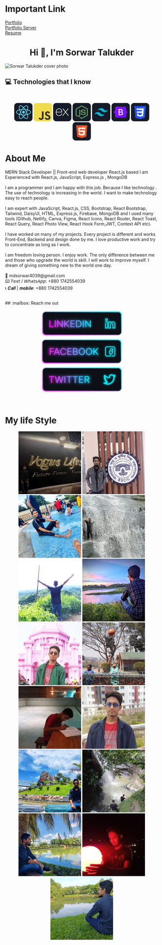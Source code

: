 <h1>Important Link</h1>
<a href="https://sorwar-portfolio.web.app/">Portfolio</a> 
<br />
<a href="https://github.com/sorwartalukder/portfoilo-server">Portfolio Server</a>
<br />
<a href="https://drive.google.com/file/d/1_P_F6B3k6TGiXZJTBDMcrGuK4G_xPKko/view?usp=share_link">Resume</a>

<h1 align="center">Hi 👋, I'm Sorwar Talukder</h1>
<img src='https://media.licdn.com/dms/image/D5616AQGHqdWhWpnNGg/profile-displaybackgroundimage-shrink_350_1400/0/1670615785691?e=1677110400&v=beta&t=YvnKLYpduWdeyyGRLp3oM9cZ-iC9V_A0p1DirIypse4' alt="Sorwar Talukder cover photo">

<!-- skills -->
## :computer: Technologies that I know
<br>
<p align="center">
<img src="https://raw.githubusercontent.com/sorwartalukder/sorwartalukder/main/images/icons/react.png"/>
<img src="https://raw.githubusercontent.com/sorwartalukder/sorwartalukder/main/images/icons/JavaScript.png"/>
<img src="https://raw.githubusercontent.com/sorwartalukder/sorwartalukder/main/images/icons/express.png"/>
<img src="https://raw.githubusercontent.com/sorwartalukder/sorwartalukder/main/images/icons/node.png"/>
<img src="https://raw.githubusercontent.com/sorwartalukder/sorwartalukder/main/images/icons/tailwind.png"/>
<img src="https://raw.githubusercontent.com/sorwartalukder/sorwartalukder/main/images/icons/Bootsrap.png"/>
<img src="https://raw.githubusercontent.com/sorwartalukder/sorwartalukder/main/images/icons/css.png"/>
<img src="https://raw.githubusercontent.com/sorwartalukder/sorwartalukder/main/images/icons/HTML.png"/>
</p>

<h1>About Me</h1>
<p>MERN Stack Developer || Front-end web developer React.js based
I am Experienced with React.js, JavaScript, Express.js , MongoDB
<br />
<br />
I am a programmer and I am happy with this job. Because I like technology . The use of technology is increasing in the world. I want to make technology easy to reach people.
<br />
<br />
I am expert with JavaScript, React.js, CSS, Bootstrap, React Bootstrap, Tailwind, DaisyUI, HTML, Express.js, Firebase, MongoDB and I used many tools (Github, Netlify, Canva, Figma, React Icons, React Router, React Toast, React Query, React Photo View, React Hook Form,JWT, Context API etc).
<br />
<br />
I have worked on many of my projects. Every project is different and works Front-End, Backend and design done by me. I love productive work and try to concentrate as long as I work.
<br />
<br />
I am freedom loving person. I enjoy work. The only difference between me and those who upgrade the world is skill. I will work to improve myself. I dream of giving something new to the world one day.
<br />
<br />
📧 mdsorwar4039@gmail.com <br />
⌨️ 𝘛𝘦𝘹𝘵 / 𝘞𝘩𝘢𝘵𝘴𝘈𝘱𝘱: +880 1742554039 <br />
📞 𝑪𝒂𝒍𝒍 | 𝒎𝒐𝒃𝒊𝒍𝒆: +880 1742554039
</p>
<br />
<!-- Reach out -->
## :mailbox: Reach me out
<p align="center">
    <!-- linkedIN -->
    <a target="_blank" href="https://www.linkedin.com/in/sorwar-talukder/">
    <img src='https://raw.githubusercontent.com/sorwartalukder/sorwar-portfolio/main/src/assets/Images/Linkedin.png'>
    </a>
    <!-- facebook -->
    <a target="_blank" href="https://www.facebook.com/sorwartalukderr">
    <img src='https://raw.githubusercontent.com/sorwartalukder/sorwar-portfolio/main/src/assets/Images/Facebook.png'>
    </a>
    <!-- twitter -->
    <a target="_blank" href="https://twitter.com/sorwar_talukder">
    <img src='https://raw.githubusercontent.com/sorwartalukder/sorwar-portfolio/main/src/assets/Images/Twitter.png'>
    </a>
</p>
<br />

<!-- developer life Style -->
<h1>My life Style</h1>
<p align="center">
<!-- 1 -->
<img src="src/assets/life-style/sorwar-talukder-1.jpg"/>
<!-- 2 -->
<img src="src/assets/life-style/sorwar-talukder-2.jpg"/>
<!-- 3 -->
<img src="src/assets/life-style/sorwar-talukder-3.jpg"/>
<!-- 4 -->
<img src="src/assets/life-style/sorwar-talukder-4.jpg"/>
<!-- 5 -->
<img src="src/assets/life-style/sorwar-talukder-5.jpg"/>
<!-- 6 -->
<img src="src/assets/life-style/sorwar-talukder-6.jpg"/>
<!-- 7 -->
<img src="src/assets/life-style/sorwar-talukder-7.jpg"/>
<!-- 8 -->
<img src="src/assets/life-style/sorwar-talukder-8.jpg"/>
<!-- 9 -->
<img src="src/assets/life-style/sorwar-talukder-9.jpg"/>
<!-- 10 -->
<img src="src/assets/life-style/sorwar-talukder-10.jpg"/>
<!-- 11 -->
<img src="src/assets/life-style/sorwar-talukder-11.jpg"/>
<!-- 12 -->
<img src="src/assets/life-style/sorwar-talukder-12.jpg"/>
<!-- 13 -->
<img src="src/assets/life-style/sorwar-talukder-13.jpg"/>
<!-- 14 -->
<img src="src/assets/life-style/sorwar-talukder-14.jpg"/>
<!-- 15 -->
<img src="src/assets/life-style/sorwar-talukder-15.jpg"/>


</p>
<a href=""></a>
<a href=""></a>
<a href=""></a>
